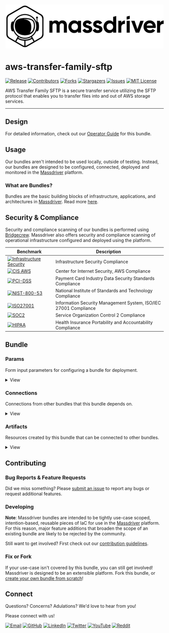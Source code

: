 




[![Massdriver][logo]][website]

# aws-transfer-family-sftp

[![Release][release_shield]][release_url]
[![Contributors][contributors_shield]][contributors_url]
[![Forks][forks_shield]][forks_url]
[![Stargazers][stars_shield]][stars_url]
[![Issues][issues_shield]][issues_url]
[![MIT License][license_shield]][license_url]

<!--
##### STILL NEED TO GET SLACK WORKING ###
[!["Slack Community"](%s)][slack]
-->


AWS Transfer Family SFTP is a secure transfer service utilizing the SFTP protocol that enables you to transfer files into and out of AWS storage services.


---

## Design

For detailed information, check out our [Operator Guide](operator.mdx) for this bundle.

## Usage

Our bundles aren't intended to be used locally, outside of testing. Instead, our bundles are designed to be configured, connected, deployed and monitored in the [Massdriver][website] platform.

### What are Bundles?

Bundles are the basic building blocks of infrastructure, applications, and architectures in [Massdriver][website]. Read more [here](https://docs.massdriver.cloud/concepts/bundles).

## Security & Compliance

<!-- COMPLIANCE:START -->

Security and compliance scanning of our bundles is performed using [Bridgecrew](https://www.bridgecrew.cloud/). Massdriver also offers security and compliance scanning of operational infrastructure configured and deployed using the platform.

| Benchmark | Description |
|--------|---------------|
| [![Infrastructure Security](https://www.bridgecrew.cloud/badges/github/massdriver-cloud/aws-transfer-family-sftp/general)](https://www.bridgecrew.cloud/link/badge?vcs=github&fullRepo=massdriver-cloud%2Faws-transfer-family-sftp&benchmark=INFRASTRUCTURE+SECURITY) | Infrastructure Security Compliance |
| [![CIS AWS](https://www.bridgecrew.cloud/badges/github/massdriver-cloud/aws-transfer-family-sftp/cis_aws)](https://www.bridgecrew.cloud/link/badge?vcs=github&fullRepo=massdriver-cloud%2Faws-transfer-family-sftp&benchmark=CIS+AWS+V1.2) | Center for Internet Security, AWS Compliance |
| [![PCI-DSS](https://www.bridgecrew.cloud/badges/github/massdriver-cloud/aws-transfer-family-sftp/pci)](https://www.bridgecrew.cloud/link/badge?vcs=github&fullRepo=massdriver-cloud%2Faws-transfer-family-sftp&benchmark=PCI-DSS+V3.2) | Payment Card Industry Data Security Standards Compliance |
| [![NIST-800-53](https://www.bridgecrew.cloud/badges/github/massdriver-cloud/aws-transfer-family-sftp/nist)](https://www.bridgecrew.cloud/link/badge?vcs=github&fullRepo=massdriver-cloud%2Faws-transfer-family-sftp&benchmark=NIST-800-53) | National Institute of Standards and Technology Compliance |
| [![ISO27001](https://www.bridgecrew.cloud/badges/github/massdriver-cloud/aws-transfer-family-sftp/iso)](https://www.bridgecrew.cloud/link/badge?vcs=github&fullRepo=massdriver-cloud%2Faws-transfer-family-sftp&benchmark=ISO27001) | Information Security Management System, ISO/IEC 27001 Compliance |
| [![SOC2](https://www.bridgecrew.cloud/badges/github/massdriver-cloud/aws-transfer-family-sftp/soc2)](https://www.bridgecrew.cloud/link/badge?vcs=github&fullRepo=massdriver-cloud%2Faws-transfer-family-sftp&benchmark=SOC2)| Service Organization Control 2 Compliance |
| [![HIPAA](https://www.bridgecrew.cloud/badges/github/massdriver-cloud/aws-transfer-family-sftp/hipaa)](https://www.bridgecrew.cloud/link/badge?vcs=github&fullRepo=massdriver-cloud%2Faws-transfer-family-sftp&benchmark=HIPAA) | Health Insurance Portability and Accountability Compliance |

<!-- COMPLIANCE:END -->

<!-- BEGINNING OF PRE-COMMIT-TERRAFORM DOCS HOOK -->
<!-- END OF PRE-COMMIT-TERRAFORM DOCS HOOK -->

## Bundle

### Params

Form input parameters for configuring a bundle for deployment.

<details>
<summary>View</summary>

<!-- PARAMS:START -->

**Params coming soon**

<!-- PARAMS:END -->

</details>

### Connections

Connections from other bundles that this bundle depends on.

<details>
<summary>View</summary>

<!-- CONNECTIONS:START -->

**Connections coming soon**

<!-- CONNECTIONS:END -->

</details>

### Artifacts

Resources created by this bundle that can be connected to other bundles.

<details>
<summary>View</summary>

<!-- ARTIFACTS:START -->

**Artifacts coming soon**

<!-- ARTIFACTS:END -->

</details>

## Contributing

<!-- CONTRIBUTING:START -->

### Bug Reports & Feature Requests

Did we miss something? Please [submit an issue](https://github.com/massdriver-cloud/aws-transfer-family-sftp/issues) to report any bugs or request additional features.

### Developing

**Note**: Massdriver bundles are intended to be tightly use-case scoped, intention-based, reusable pieces of IaC for use in the [Massdriver][website] platform. For this reason, major feature additions that broaden the scope of an existing bundle are likely to be rejected by the community.

Still want to get involved? First check out our [contribution guidelines](https://docs.massdriver.cloud/bundles/contributing).

### Fix or Fork

If your use-case isn't covered by this bundle, you can still get involved! Massdriver is designed to be an extensible platform. Fork this bundle, or [create your own bundle from scratch](https://docs.massdriver.cloud/bundles/development)!

<!-- CONTRIBUTING:END -->

## Connect

<!-- CONNECT:START -->

Questions? Concerns? Adulations? We'd love to hear from you!

Please connect with us!

[![Email][email_shield]][email_url]
[![GitHub][github_shield]][github_url]
[![LinkedIn][linkedin_shield]][linkedin_url]
[![Twitter][twitter_shield]][twitter_url]
[![YouTube][youtube_shield]][youtube_url]
[![Reddit][reddit_shield]][reddit_url]

<!-- markdownlint-disable -->

[logo]: https://raw.githubusercontent.com/massdriver-cloud/docs/main/static/img/logo-with-logotype-horizontal-400x110.svg
[docs]: https://docs.massdriver.cloud/?utm_source=github&utm_medium=readme&utm_campaign=aws-transfer-family-sftp&utm_content=docs
[website]: https://www.massdriver.cloud/?utm_source=github&utm_medium=readme&utm_campaign=aws-transfer-family-sftp&utm_content=website
[github]: https://github.com/massdriver-cloud?utm_source=github&utm_medium=readme&utm_campaign=aws-transfer-family-sftp&utm_content=github
[slack]: https://massdriverworkspace.slack.com/?utm_source=github&utm_medium=readme&utm_campaign=aws-transfer-family-sftp&utm_content=slack
[linkedin]: https://www.linkedin.com/company/massdriver/?utm_source=github&utm_medium=readme&utm_campaign=aws-transfer-family-sftp&utm_content=linkedin



[contributors_shield]: https://img.shields.io/github/contributors/massdriver-cloud/aws-transfer-family-sftp.svg?style=for-the-badge
[contributors_url]: https://github.com/massdriver-cloud/aws-transfer-family-sftp/graphs/contributors
[forks_shield]: https://img.shields.io/github/forks/massdriver-cloud/aws-transfer-family-sftp.svg?style=for-the-badge
[forks_url]: https://github.com/massdriver-cloud/aws-transfer-family-sftp/network/members
[stars_shield]: https://img.shields.io/github/stars/massdriver-cloud/aws-transfer-family-sftp.svg?style=for-the-badge
[stars_url]: https://github.com/massdriver-cloud/aws-transfer-family-sftp/stargazers
[issues_shield]: https://img.shields.io/github/issues/massdriver-cloud/aws-transfer-family-sftp.svg?style=for-the-badge
[issues_url]: https://github.com/massdriver-cloud/aws-transfer-family-sftp/issues
[release_url]: https://github.com/massdriver-cloud/aws-transfer-family-sftp/releases/latest
[release_shield]: https://img.shields.io/github/release/massdriver-cloud/aws-transfer-family-sftp.svg?style=for-the-badge
[license_shield]: https://img.shields.io/github/license/massdriver-cloud/aws-transfer-family-sftp.svg?style=for-the-badge
[license_url]: https://github.com/massdriver-cloud/aws-transfer-family-sftp/blob/main/LICENSE


[email_url]: mailto:support@massdriver.cloud
[email_shield]: https://img.shields.io/badge/email-Massdriver-black.svg?style=for-the-badge&logo=mail.ru&color=000000
[github_url]: mailto:support@massdriver.cloud
[github_shield]: https://img.shields.io/badge/follow-Github-black.svg?style=for-the-badge&logo=github&color=181717
[linkedin_url]: https://linkedin.com/in/massdriver-cloud
[linkedin_shield]: https://img.shields.io/badge/follow-LinkedIn-black.svg?style=for-the-badge&logo=linkedin&color=0A66C2
[twitter_url]: https://twitter.com/massdriver?utm_source=github&utm_medium=readme&utm_campaign=aws-transfer-family-sftp&utm_content=twitter
[twitter_shield]: https://img.shields.io/badge/follow-Twitter-black.svg?style=for-the-badge&logo=twitter&color=1DA1F2
[discourse_url]: https://community.massdriver.cloud?utm_source=github&utm_medium=readme&utm_campaign=aws-transfer-family-sftp&utm_content=discourse
[discourse_shield]: https://img.shields.io/badge/join-Discourse-black.svg?style=for-the-badge&logo=discourse&color=000000
[youtube_url]: https://www.youtube.com/channel/UCfj8P7MJcdlem2DJpvymtaQ
[youtube_shield]: https://img.shields.io/badge/subscribe-Youtube-black.svg?style=for-the-badge&logo=youtube&color=FF0000
[reddit_url]: https://www.reddit.com/r/massdriver
[reddit_shield]: https://img.shields.io/badge/subscribe-Reddit-black.svg?style=for-the-badge&logo=reddit&color=FF4500

<!-- markdownlint-restore -->

<!-- CONNECT:END -->
